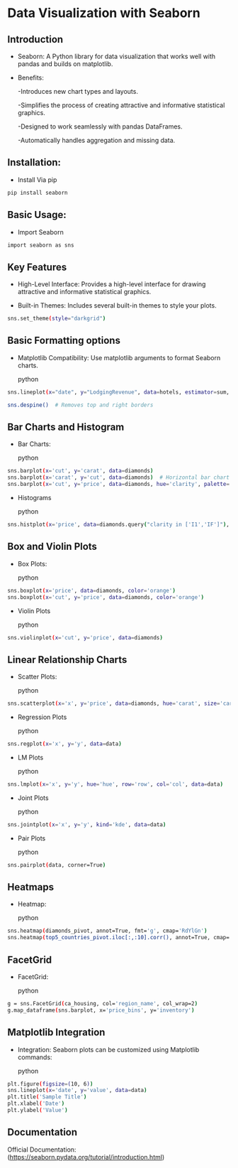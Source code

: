 
# Data Visualization with Seaborn

## Introduction

 - Seaborn: A Python library for data visualization that works well with pandas and builds on matplotlib.
 - Benefits:
 
    -Introduces new chart types and layouts.

    -Simplifies the process of creating attractive and informative statistical graphics.

    -Designed to work seamlessly with pandas DataFrames.
    
    -Automatically handles aggregation and missing data.

## Installation:

   - Install Via pip

```bash
pip install seaborn

```

## Basic Usage:

  - Import Seaborn

```bash
import seaborn as sns

```

## Key Features

- High-Level Interface: Provides a high-level interface for drawing attractive and informative statistical graphics.

- Built-in Themes: Includes several built-in themes to style your plots.

```bash
sns.set_theme(style="darkgrid")

```

## Basic Formatting options

 - Matplotlib Compatibility: Use matplotlib arguments to format Seaborn charts.

    python

```bash
sns.lineplot(x="date", y="LodgingRevenue", data=hotels, estimator=sum, ci=None, ls='--', color='green')
```
      
```bash 
sns.despine()  # Removes top and right borders
```

## Bar Charts and Histogram

 - Bar Charts:

    python

```bash
sns.barplot(x='cut', y='carat', data=diamonds)
sns.barplot(x='carat', y='cut', data=diamonds)  # Horizontal bar chart
sns.barplot(x='cut', y='price', data=diamonds, hue='clarity', palette='husl')  # Grouped bar chart
```
 - Histograms

      python

```bash
sns.histplot(x='price', data=diamonds.query("clarity in ['I1','IF']"), hue='clarity', bins=10, kde=True, palette='husl')

```

## Box and Violin Plots

 - Box Plots:

    python

```bash
sns.boxplot(x='price', data=diamonds, color='orange')
sns.boxplot(x='cut', y='price', data=diamonds, color='orange')
```
 - Violin Plots

      python

```bash
sns.violinplot(x='cut', y='price', data=diamonds)
```

## Linear Relationship Charts

 - Scatter Plots:

    python

```bash
sns.scatterplot(x='x', y='price', data=diamonds, hue='carat', size='carat', palette='husl')
```
 - Regression Plots

      python

```bash
sns.regplot(x='x', y='y', data=data)
```

- LM Plots

    python
    
```bash
sns.lmplot(x='x', y='y', hue='hue', row='row', col='col', data=data)
```

- Joint Plots

    python
    
```bash
sns.jointplot(x='x', y='y', kind='kde', data=data)
```

- Pair Plots

    python
    
```bash
sns.pairplot(data, corner=True)
```

## Heatmaps

 - Heatmap:

    python

```bash
sns.heatmap(diamonds_pivot, annot=True, fmt='g', cmap='RdYlGn')
sns.heatmap(top5_countries_pivot.iloc[:,:10].corr(), annot=True, cmap='vlag')
```

## FacetGrid

 - FacetGrid:

    python

```bash
g = sns.FacetGrid(ca_housing, col='region_name', col_wrap=2)
g.map_dataframe(sns.barplot, x='price_bins', y='inventory')
```

## Matplotlib Integration

 - Integration: Seaborn plots can be customized using Matplotlib commands:

    python

```bash
plt.figure(figsize=(10, 6))
sns.lineplot(x='date', y='value', data=data)
plt.title('Sample Title')
plt.xlabel('Date')
plt.ylabel('Value')
```
 

   


## Documentation

Official Documentation: (https://seaborn.pydata.org/tutorial/introduction.html)

